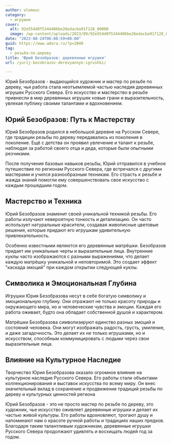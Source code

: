 ```yaml
---
author: olomouc
category:
  - игрушки
cover:
  alt: 92e554d0f5344406be26edacba91f128_00000
  image: /wp-content/uploads/2023/09/92e554d0f5344406be26edacba91f128_00000.jpg
date: "2023-08-24T06:08:59+00:00"
guid: https://www.adora.ru/?p=2040
tag:
  - резьба-по-дереву
title: 'Юрий Безобразов: деревянные игрушки'
url: /yurij-bezobrazov-derevyannye-igrushki/

---
```

Юрий Безобразов \- выдающийся художник и мастер по резьбе по дереву, чья работа стала неотъемлемой частью наследия деревянных игрушек Русского Севера. Его искусство и мастерство в резьбе привнесли в мир деревянных игрушек новые грани и выразительность, увлекая публику своими талантами и вдохновением.

## Юрий Безобразов: Путь к Мастерству

Юрий Безобразов родился в небольшой деревне на Русском Севере, где традиции резьбы по дереву передавались из поколения в поколение. Ещё с детства он проявил увлечение и талант к резьбе, наблюдая за работой своего отца и деда, которые были опытными резчиками.

После получения базовых навыков резьбы, Юрий отправился в учебное путешествие по регионам Русского Севера, где встречался с другими мастерами и учился разнообразным техникам. Его страсть к резьбе и жажда знаний помогли ему совершенствовать свое искусство с каждым прошедшим годом.

## Мастерство и Техника

Юрий Безобразов знаменит своей уникальной техникой резьбы. Его работы излучают невероятную тонкость и детализацию. Он часто использует натуральные красители, создавая живописные цветовые решения, которые придают его игрушкам удивительную привлекательность.

Особенно известными являются его деревянные матрёшки. Безобразов придает им уникальные черты и выразительные лица. Внутренние куклы часто изображаются с разными выражениями, что делает каждую матрёшку уникальной и неповторимой. Это создает эффект "каскада эмоций" при каждом открытии следующей куклы.

## Символика и Эмоциональная Глубина

Игрушки Юрия Безобразова несут в себе богатую символику и эмоциональную глубину. Они отражают не только красоту природы и окружающего мира, но и человеческие чувства и эмоции. Каждая его работа оживает, будто она обладает собственной душой и характером.

Матрёшки Безобразова символизируют единство разных эмоций и состояний человека. Они могут изображать радость, грусть, умиление, и даже загадочность. Это делает их не только игрушками, но и искусством, способным коммуницировать с людьми через свои выразительные лица.

## Влияние на Культурное Наследие

Творчество Юрия Безобразова оказало огромное влияние на культурное наследие Русского Севера. Его работы стали объектами коллекционирования и выставок искусства по всему миру. Он внес значительный вклад в сохранение и продвижение традиций резьбы по дереву и культурных ценностей региона

Юрий Безобразов \- это не просто мастер по резьбе по дереву, это художник, чье искусство оживляет деревянные игрушки и делает их частью живой культуры. Его работы вдохновляют, трогают душу и напоминают нам о красоте ручной работы и традициях наших предков. Благодаря таким талантливым художникам, деревянные игрушки Русского Севера продолжают удивлять и восхищать людей год за годом.
